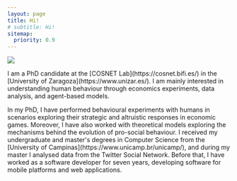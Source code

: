 ```yaml
---
layout: page
title: Hi!
# subtitle: Hi!
sitemap:
  priority: 0.9
---
```


<!-- <img src="{{ '/assets/img/nene.jpg' | prepend: site.baseurl }}" id="about-img"> -->

<div id="describe-text">

<img src="{{ '/assets/img/foto.jpg' | prepend: site.baseurl }}" id="about-img">
  <p markdown="1">I am a PhD candidate at the [COSNET Lab](https://cosnet.bifi.es/) in the [University of Zaragoza](https://www.unizar.es/). I am mainly interested in understanding human behaviour through economics experiments, data analysis, and agent-based models.  </p>

<p markdown="1">
In my PhD, I have performed behavioural experiments with humans in scenarios exploring their strategic and altruistic responses in economic games. Moreover, I have also worked with theoretical models exploring the mechanisms behind the evolution of pro-social behaviour. I received my undergraduate and master's degrees in Computer Science from the [University of Campinas](https://www.unicamp.br/unicamp/), and during my master I analysed data from the Twitter Social Network. Before that, I have worked as a software developer for seven years, developing software for mobile platforms and web applications.
</p>
<!-- Consequently, I have experience in designing experiments, handling/analysing data from different sources, developing experimental platforms and other software applications.   -->
     <!-- social dilemmas (e.g., public goods and common-pool resources games) and other games. I have also  -->
  <!-- See the <a href="{{ '/publications' | prepend: site.baseurl }}">Publications</a> section for more details. -->
  <!-- I am also deeply interested in statistical methods, complex systems/network science, and software development. -->


</div>
